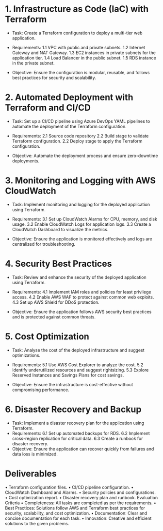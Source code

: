 # 1. Infrastructure as Code (IaC) with Terraform
* Task: Create a Terraform configuration to deploy a multi-tier web application.
* Requirements:
1.1 VPC with public and private subnets.
1.2  Internet Gateway and NAT Gateway.
1.3 EC2 instances in private subnets for the application tier.
1.4 Load Balancer in the public subnet.
1.5 RDS instance in the private subnet.

* Objective: Ensure the configuration is modular, reusable, and follows best practices for security and scalability.

# 2. Automated Deployment with Terraform and CI/CD
* Task: Set up a CI/CD pipeline using Azure DevOps YAML pipelines to automate the deployment of the Terraform configuration.
* Requirements:
2.1 Source code repository
2.2 Build stage to validate Terraform configuration.
2.2 Deploy stage to apply the Terraform configuration.

* Objective: Automate the deployment process and ensure zero-downtime deployments.

# 3. Monitoring and Logging with AWS CloudWatch
* Task: Implement monitoring and logging for the deployed application using Terraform.
* Requirements:
3.1 Set up CloudWatch Alarms for CPU, memory, and disk usage.
3.2 Enable CloudWatch Logs for application logs.
3.3 Create a CloudWatch Dashboard to visualize the metrics.

* Objective: Ensure the application is monitored effectively and logs are centralized for troubleshooting.

# 4. Security Best Practices
* Task: Review and enhance the security of the deployed application using Terraform.
* Requirements:
4.1 Implement IAM roles and policies for least privilege access.
4.2 Enable AWS WAF to protect against common web exploits.
4.3 Set up AWS Shield for DDoS protection.

* Objective: Ensure the application follows AWS security best practices and is protected against common threats.

# 5. Cost Optimization
* Task: Analyse the cost of the deployed infrastructure and suggest optimizations.
* Requirements:
5.1 Use AWS Cost Explorer to analyze the cost.
5.2 Identify underutilized resources and suggest rightsizing.
5.3 Explore Reserved Instances and Savings Plans for cost savings.

* Objective: Ensure the infrastructure is cost-effective without compromising performance.

# 6. Disaster Recovery and Backup
* Task: Implement a disaster recovery plan for the application using Terraform.
* Requirements:
6.1 Set up automated backups for RDS.
6.2 Implement cross-region replication for critical data.
6.3 Create a runbook for disaster recovery.
* Objective: Ensure the application can recover quickly from failures and data loss is minimized.

# Deliverables
• Terraform configuration files.
• CI/CD pipeline configuration.
• CloudWatch Dashboard and Alarms.
• Security policies and configurations.
• Cost optimization report.
• Disaster recovery plan and runbook.
Evaluation Criteria
• Completeness: All tasks are completed as per the requirements.
• Best Practices: Solutions follow AWS and Terraform best practices for security, scalability, and cost optimization.
• Documentation: Clear and concise documentation for each task.
• Innovation: Creative and efficient solutions to the given problems.
